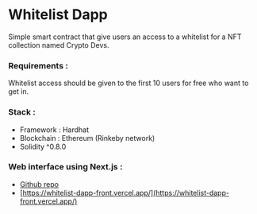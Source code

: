 # Whitelist Dapp

Simple smart contract that give users an access to a whitelist for a NFT collection named Crypto Devs.

### Requirements :

Whitelist access should be given to the first 10 users for free who want to get in.

### Stack :

- Framework : Hardhat
- Blockchain : Ethereum (Rinkeby network)
- Solidity ^0.8.0

### Web interface using Next.js :

- [Github repo](https://github.com/DumasOlivier/Whitelist-Dapp-Front)
- [https://whitelist-dapp-front.vercel.app/](https://whitelist-dapp-front.vercel.app/)

